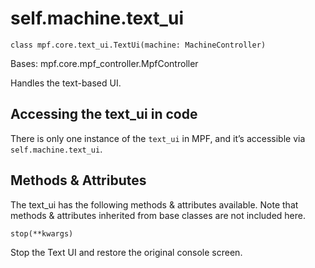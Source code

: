 
# self.machine.text_ui

`class mpf.core.text_ui.TextUi(machine: MachineController)`

Bases: mpf.core.mpf_controller.MpfController

Handles the text-based UI.

## Accessing the text_ui in code

There is only one instance of the `text_ui` in MPF, and it’s accessible via `self.machine.text_ui`.

## Methods & Attributes

The text_ui has the following methods & attributes available. Note that methods & attributes inherited from base classes are not included here.

`stop(**kwargs)`

Stop the Text UI and restore the original console screen.

